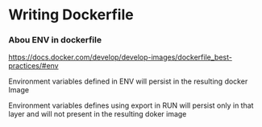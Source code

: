# Writing Dockerfile

### Abou ENV in dockerfile
https://docs.docker.com/develop/develop-images/dockerfile_best-practices/#env

Environment variables defined in ENV will persist in the resulting docker Image

Environment variables defines using export in RUN will persist only in that layer and will not present in the resulting doker image
